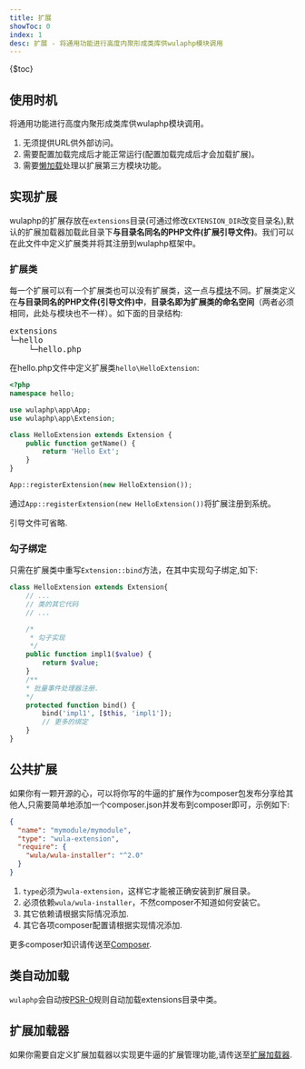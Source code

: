 ```yaml
---
title: 扩展
showToc: 0
index: 1
desc: 扩展 - 将通用功能进行高度内聚形成类库供wulaphp模块调用
---
```


{$toc}

## 使用时机

将通用功能进行高度内聚形成类库供wulaphp模块调用。

1. 无须提供URL供外部访问。
2. 需要配置加载完成后才能正常运行(配置加载完成后才会加载扩展)。
3. 需要[懒加载](plugin.md#lazy)处理以扩展第三方模块功能。

## 实现扩展

wulaphp的扩展存放在`extensions`目录(可通过修改`EXTENSION_DIR`改变目录名),默认的扩展加载器加载此目录下**与目录名同名的PHP文件(扩展引导文件)**。我们可以在此文件中定义扩展类并将其注册到wulaphp框架中。

### 扩展类

每一个扩展可以有一个扩展类也可以没有扩展类，这一点与[模块](module/index.md)不同。扩展类定义在**与目录同名的PHP文件(引导文件)中**，**目录名即为扩展类的命名空间**（两者必须相同，此处与模块也不一样）。如下面的目录结构:
<pre>
extensions
└─hello
    └─hello.php
</pre>

在hello.php文件中定义扩展类`hello\HelloExtension`:

```php
<?php
namespace hello;

use wulaphp\app\App;
use wulaphp\app\Extension;

class HelloExtension extends Extension {
    public function getName() {
        return 'Hello Ext';
    }
}

App::registerExtension(new HelloExtension());
```

通过`App::registerExtension(new HelloExtension())`将扩展注册到系统。

<p class="tip">引导文件可省略.</p>

### 勾子绑定

只需在扩展类中重写`Extension::bind`方法，在其中实现勾子绑定,如下:

```php
class HelloExtension extends Extension{
    // ...
    // 类的其它代码
    // ...

    /*
     * 勾子实现
     */
    public function impl1($value) {
        return $value;
    }
    /**
    * 批量事件处理器注册.
    */
    protected function bind() {
        bind('impl1', [$this, 'impl1']);
        // 更多的绑定
    }
}
```

## 公共扩展

如果你有一颗开源的心，可以将你写的牛逼的扩展作为composer包发布分享给其他人,只需要简单地添加一个composer.json并发布到composer即可，示例如下:

```json
{
  "name": "mymodule/mymodule",
  "type": "wula-extension",
  "require": {
    "wula/wula-installer": "^2.0"
  }
}
```

1. `type`必须为`wula-extension`，这样它才能被正确安装到扩展目录。
2. 必须依赖`wula/wula-installer`，不然composer不知道如何安装它。
3. 其它依赖请根据实际情况添加.
4. 其它各项composer配置请根据实现情况添加.

更多composer知识请传送至[Composer](https://getcomposer.org/).

## 类自动加载

`wulaphp`会自动按[PSR-0](https://github.com/php-fig/fig-standards/blob/master/accepted/PSR-0.md)规则自动加载extensions目录中类。

## 扩展加载器

如果你需要自定义扩展加载器以实现更牛逼的扩展管理功能,请传送至[扩展加载器](advance/ext-loader.md).
